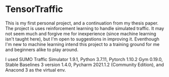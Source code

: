 # TensorTraffic

This is my first personal project, and a continuation from my thesis paper. The project is uses reinforcement learning to handle simulated traffic. It may not seem much and forgive me for inexperience (since machine learning isn't taught here), but I'm open to suggestions in improving it. Eventhough I'm new to machine learning intend this project to a training ground for me and beginners alike to play around.

I used SUMO Traffic Simulator 1.9.1, Python 3.7.11, Pytorch 1.10.2 Gym 0.19.0, Stable Baselines 3 version 1.4.0, Pycharm 2021.1.2 (Community Edition), and Anacond 3 as the virtual env.

